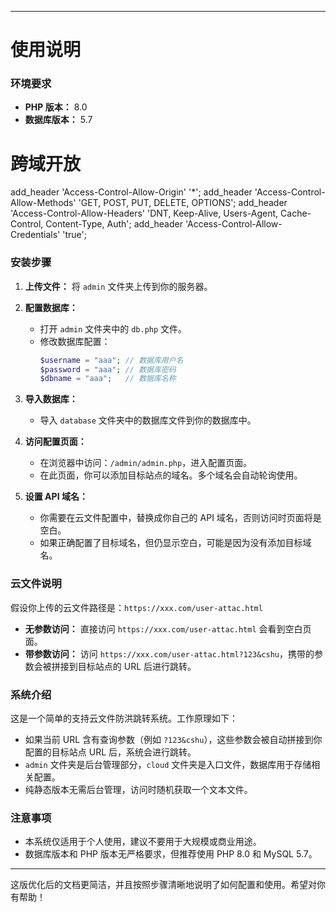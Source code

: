 
---

# 使用说明

### 环境要求
- **PHP 版本：** 8.0
- **数据库版本：** 5.7
# 跨域开放
add_header 'Access-Control-Allow-Origin' '*';
add_header 'Access-Control-Allow-Methods' 'GET, POST, PUT, DELETE, OPTIONS';
add_header 'Access-Control-Allow-Headers' 'DNT, Keep-Alive, Users-Agent, Cache-Control, Content-Type, Auth';
add_header 'Access-Control-Allow-Credentials' 'true';
### 安装步骤

1. **上传文件：** 
   将 `admin` 文件夹上传到你的服务器。

2. **配置数据库：**
   - 打开 `admin` 文件夹中的 `db.php` 文件。
   - 修改数据库配置：
     ```php
     $username = "aaa"; // 数据库用户名
     $password = "aaa"; // 数据库密码
     $dbname = "aaa";   // 数据库名称
     ```

3. **导入数据库：**
   - 导入 `database` 文件夹中的数据库文件到你的数据库中。

4. **访问配置页面：**
   - 在浏览器中访问：`/admin/admin.php`，进入配置页面。
   - 在此页面，你可以添加目标站点的域名。多个域名会自动轮询使用。

5. **设置 API 域名：**
   - 你需要在云文件配置中，替换成你自己的 API 域名，否则访问时页面将是空白。
   - 如果正确配置了目标域名，但仍显示空白，可能是因为没有添加目标域名。

### 云文件说明

假设你上传的云文件路径是：`https://xxx.com/user-attac.html`

- **无参数访问：** 直接访问 `https://xxx.com/user-attac.html` 会看到空白页面。
- **带参数访问：** 访问 `https://xxx.com/user-attac.html?123&cshu`，携带的参数会被拼接到目标站点的 URL 后进行跳转。

### 系统介绍

这是一个简单的支持云文件防洪跳转系统。工作原理如下：
- 如果当前 URL 含有查询参数（例如 `?123&cshu`），这些参数会被自动拼接到你配置的目标站点 URL 后，系统会进行跳转。
- `admin` 文件夹是后台管理部分，`cloud` 文件夹是入口文件，数据库用于存储相关配置。
- 纯静态版本无需后台管理，访问时随机获取一个文本文件。

### 注意事项

- 本系统仅适用于个人使用，建议不要用于大规模或商业用途。
- 数据库版本和 PHP 版本无严格要求，但推荐使用 PHP 8.0 和 MySQL 5.7。

---

这版优化后的文档更简洁，并且按照步骤清晰地说明了如何配置和使用。希望对你有帮助！
